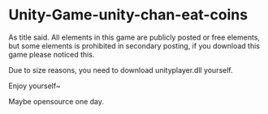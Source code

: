# Unity-Game-unity-chan-eat-coins
As title said.
All elements in this game are publicly posted or free elements, but some elements is prohibited in secondary posting, if you download this game please noticed this.

Due to size reasons, you need to download unityplayer.dll yourself.

Enjoy yourself~

Maybe opensource one day.
